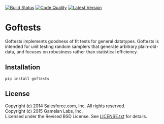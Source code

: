 [![Build Status](https://travis-ci.org/posterior/goftests.svg?branch=master)](https://travis-ci.org/posterior/goftests)
[![Code Quality](http://img.shields.io/scrutinizer/g/posterior/goftests.svg)](https://scrutinizer-ci.com/g/posterior/goftests/code-structure/master/hot-spots)
[![Latest Version](https://badge.fury.io/py/goftests.svg)](https://pypi.python.org/pypi/goftests)

# Goftests

Goftests implements goodness of fit tests for general datatypes.
Goftests is intended for unit testing random samplers that generate arbitrary
plain-old-data, and focuses on robustness rather than statistical efficiency.

## Installation

    pip install goftests

## License

Copyright (c) 2014 Salesforce.com, Inc. All rights reserved. <br/>
Copyright (c) 2015 Gamelan Labs, Inc. <br/>
Licensed under the Revised BSD License.
See [LICENSE.txt](LICENSE.txt) for details.
